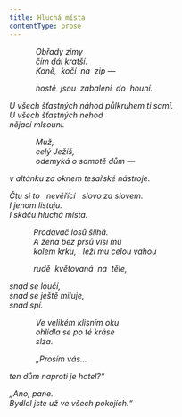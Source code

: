 ```yaml
---
title: Hluchá místa
contentType: prose
---
```


            _Obřady zimy  
            čím dál kratší.  
            Koně,  kočí  na  zip —_

            _hosté  jsou  zabaleni  do  houní._

_U všech šťastných náhod půlkruhem ti samí.  
U všech šťastných nehod  
nějací mlsouni._

            _Muž,  
            celý Ježíš,  
            odemyká o samotě dům —_

_v altánku za oknem tesařské nástroje._

_Čtu si to   nevěřící   slovo za slovem.  
I jenom listuju.  
I skáču hluchá místa._

           _Prodavač losů šilhá.  
           A žena bez prsů visí mu  
           kolem krku,   leží mu celou vahou_

           _rudě  květovaná  na  těle,_

_snad se loučí,  
snad se ještě miluje,  
snad spí._

            _Ve velikém klisním oku  
            ohlídla se po té kráse  
            slza._

            _„Prosím vás…_

_ten dům naproti je hotel?“_

_„Ano, pane.  
Bydlel jste už ve všech pokojích.“_
